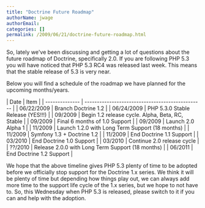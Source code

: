 ```yaml
---
title: "Doctrine Future Roadmap"
authorName: jwage
authorEmail:
categories: []
permalink: /2009/06/21/doctrine-future-roadmap.html
---
```

So, lately we've been discussing and getting a lot of questions about
the future roadmap of Doctrine, specifically 2.0. If you are following
PHP 5.3 you will have noticed that PHP 5.3 RC4 was released last week.
This means that the stable release of 5.3 is very near.

Below you will find a schedule of the roadmap we have planned for the
upcoming months/years.

| Date | Item | | -------------- |
------------------------------------------------ | | 06/22/2009 | Branch
Doctrine 1.2 | | 06/24/2009 | PHP 5.3.0 Stable Release (YES!!!) | |
09/2009 | Begin 1.2 release cycle. Alpha, Beta, RC, Stable | | 09/2009 |
Final 6 months of 1.0 Support | | 09/2009 | Launch 2.0 Alpha 1 | |
11/2009 | Launch 1.2.0 with Long Term Support (18 months) | | 11/2009 |
Symfony 1.3 + Doctrine 1.2 | | 11/2009 | End Doctrine 1.1 Support | |
03/2010 | End Doctrine 1.0 Support | | 03/2010 | Continue 2.0 release
cycle | | ??/2010 | Release 2.0.0 with Long Term Support (18 months) | |
06/2011 | End Doctrine 1.2 Support |

We hope that the above timeline gives PHP 5.3 plenty of time to be
adopted before we officially stop support for the Doctrine 1.x series.
We think it will be plenty of time but depending how things play out, we
can always add more time to the support life cycle of the 1.x series,
but we hope to not have to. So, this Wednesday when PHP 5.3 is released,
please switch to it if you can and help with the adoption.
